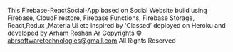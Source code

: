 This Firebase-ReactSocial-App based on Social Website build using Firebase, CloudFirestore, Firebase Functions, Firebase Storage, React,Redux ,MaterialUi etc inspired by ‘Classed’ deployed on Heroku and developed by Arham Roshan Ar Copyrights © abrsoftwaretechnologies@gmail.com All Rights Reserved